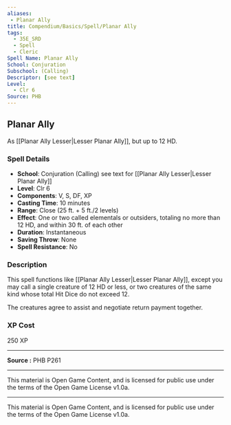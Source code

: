 ```yaml
---
aliases:
 - Planar Ally
title: Compendium/Basics/Spell/Planar Ally
tags:  
  - 35E_SRD  
  - Spell  
  - Cleric  
Spell Name: Planar Ally
School: Conjuration
Subschool: (Calling)
Descriptor: [see text]
Level:  
  - Clr 6  
Source: PHB
---
```


## Planar Ally

As [[Planar Ally Lesser|Lesser Planar Ally]], but up to 12 HD.

### Spell Details

- **School**: Conjuration (Calling) see text for [[Planar Ally Lesser|Lesser Planar Ally]]  
- **Level**: Clr 6  
- **Components**: V, S, DF, XP  
- **Casting Time**: 10 minutes  
- **Range**: Close (25 ft. + 5 ft./2 levels)  
- **Effect**: One or two called elementals or outsiders, totaling no more than 12 HD, and within 30 ft. of each other  
- **Duration**: Instantaneous  
- **Saving Throw**: None  
- **Spell Resistance**: No  

### Description

This spell functions like [[Planar Ally Lesser|Lesser Planar Ally]], except you may call a single creature of 12 HD or less, or two creatures of the same kind whose total Hit Dice do not exceed 12. 


The creatures agree to assist and negotiate return payment together.

### XP Cost

250 XP

---

**Source :** PHB P261

---

This material is Open Game Content, and is licensed for public use under  
the terms of the Open Game License v1.0a.

---

This material is Open Game Content, and is licensed for public use under the terms of the Open Game License v1.0a.
